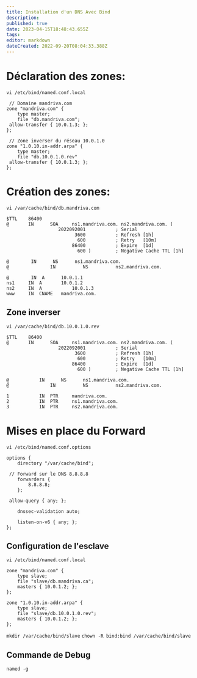 ```yaml
---
title: Installation d'un DNS Avec Bind
description: 
published: true
date: 2023-04-15T18:48:43.655Z
tags: 
editor: markdown
dateCreated: 2022-09-20T08:04:33.388Z
---
```


# Déclaration des zones:
`vi /etc/bind/named.conf.local`

```
 // Domaine mandriva.com
zone "mandriva.com" {
	type master;
	file "db.mandriva.com";
 allow-transfer { 10.0.1.3; };
};

 // Zone inverser du réseau 10.0.1.0
zone "1.0.10.in-addr.arpa" {
	type master;
	file "db.10.0.1.0.rev"
 allow-transfer { 10.0.1.3; };
};
```

# Création des zones:
`vi /var/cache/bind/db.mandriva.com`
```
$TTL    86400
@       IN      SOA     ns1.mandriva.com. ns2.mandriva.com. (
                   2022092001           ; Serial
                         3600           ; Refresh [1h]
                          600           ; Retry   [10m]
                        86400           ; Expire  [1d]
                          600 )         ; Negative Cache TTL [1h]

@        IN      NS      ns1.mandriva.com.
@				IN			NS			ns2.mandriva.com.

@ 		 IN  A 		10.0.1.1
ns1		IN	A 		10.0.1.2
ns2		IN	A			10.0.1.3
www		IN	CNAME	mandriva.com.
```

## Zone inverser
`vi /var/cache/bind/db.10.0.1.0.rev`

```
$TTL    86400
@       IN      SOA     ns1.mandriva.com. ns2.mandriva.com. (
                   2022092001           ; Serial
                         3600           ; Refresh [1h]
                          600           ; Retry   [10m]
                        86400           ; Expire  [1d]
                          600 )         ; Negative Cache TTL [1h]

@       	IN      NS      ns1.mandriva.com.
@				IN			NS			ns2.mandriva.com.

1	 		IN 	PTR 	mandriva.com.
2			IN	PTR		ns1.mandriva.com.
3			IN	PTR		ns2.mandriva.com.
```

# Mises en place du Forward
`vi /etc/bind/named.conf.options`

```
options {
	directory "/var/cache/bind";

 // Forward sur le DNS 8.8.8.8
	forwarders {
	 	8.8.8.8;
	};

 allow-query { any; };

	dnssec-validation auto;

	listen-on-v6 { any; };
};
```

## Configuration de l'esclave
`vi /etc/bind/named.conf.local`

```
zone "mandriva.com" {
	type slave;
	file "slave/db.mandriva.ca";
	masters { 10.0.1.2; };
};

zone "1.0.10.in-addr.arpa" {
	type slave;
	file "slave/db.10.0.1.0.rev";
	masters { 10.0.1.2; };
};
```

`mkdir /var/cache/bind/slave`
`chown -R bind:bind /var/cache/bind/slave`

## Commande de Debug
`named -g`